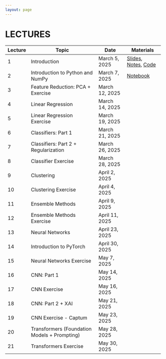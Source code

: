 ```yaml
---
layout: page
---
```


# LECTURES

| Lecture | Topic                                             | Date                | Materials |
|---------|---------------------------------------------------|---------------------|---------- |
| 1       | Introduction                                      | March 5, 2025       | [Slides](https://studentiunict-my.sharepoint.com/:b:/g/personal/simone_palazzo_unict_it/EYtBFAuI_TZCjtEb8kaVfKAB2Oshm1NNkU-s5BD7WFKxig?e=ttv7YD), [Notes](https://studentiunict-my.sharepoint.com/:b:/g/personal/simone_palazzo_unict_it/EfytM26ity9FtC7gsgW-MjMBmLFktm5qSQsx1DmopTustA?e=xPTb7S), [Code](https://studentiunict-my.sharepoint.com/:u:/g/personal/simone_palazzo_unict_it/EUTLU2QSepRAuNxUg6Q9CCcBpqz-QHnEg3gTJ_eIBELcMg?e=2DLndz)  |
| 2       | Introduction to Python and NumPy                  | March 7, 2025       | [Notebook](https://drive.google.com/file/d/1lKO-5PazdIo0f5hG6jUPvlCcpy6QL4BB/view?usp=sharing)    |
| 3       | Feature Reduction: PCA + Exercise                 | March 12, 2025      |     |
| 4       | Linear Regression                                 | March 14, 2025      |     |
| 5       | Linear Regression Exercise                        | March 19, 2025      |     |
| 6       | Classifiers: Part 1                               | March 21, 2025      |     |
| 7       | Classifiers: Part 2 + Regularization              | March 26, 2025      |     |
| 8       | Classifier Exercise                               | March 28, 2025      |     |
| 9       | Clustering                                        | April 2, 2025       |     |
| 10      | Clustering Exercise                               | April 4, 2025       |     |
| 11      | Ensemble Methods                                  | April 9, 2025       |     |
| 12      | Ensemble Methods Exercise                         | April 11, 2025      |     |
| 13      | Neural Networks                                   | April 23, 2025      |     |
| 14      | Introduction to PyTorch                           | April 30, 2025      |     |
| 15      | Neural Networks Exercise                          | May 7, 2025         |     |
| 16      | CNN: Part 1                                       | May 14, 2025        |     |
| 17      | CNN Exercise                                      | May 16, 2025        |     |
| 18      | CNN: Part 2 + XAI                                 | May 21, 2025        |     |
| 19      | CNN Exercise - Captum                             | May 23, 2025        |     |
| 20      | Transformers (Foundation Models + Prompting)      | May 28, 2025        |     |
| 21      | Transformers Exercise                             | May 30, 2025        |     |

